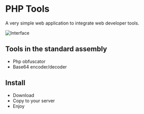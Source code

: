 PHP Tools
=============

A very simple web application to integrate web developer tools.


![Interface](http://oi57.tinypic.com/2lixyrr.jpg)


## Tools in the standard assembly
- Php obfuscator
- Base64 encoder/decoder

## Install
- Download
- Copy to your server
- Enjoy
